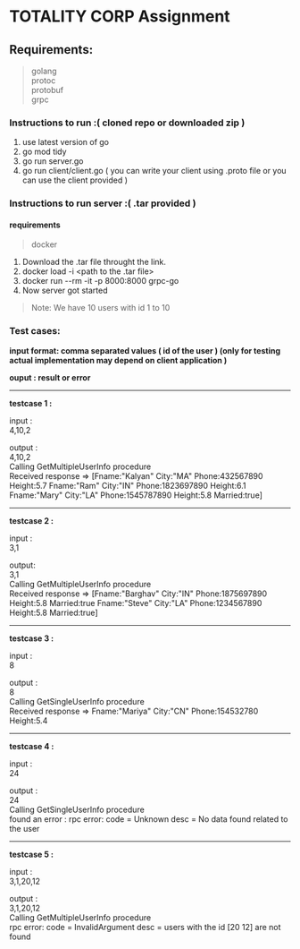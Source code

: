 # TOTALITY CORP Assignment

## Requirements:


>golang\
protoc\
protobuf\
grpc

### Instructions to run :( cloned repo or downloaded zip )

1. use latest version of go
2. go mod tidy
3. go run server.go
4. go run client/client.go ( you can write your client using .proto file or you can use the client provided ) 

### Instructions to run server :( .tar provided )

#### requirements
>docker

1. Download the .tar file throught the link.
2. docker load -i <path to the .tar file\>
3. docker run --rm -it -p 8000:8000 grpc-go
4. Now server got started

>Note: We have 10 users with id 1 to 10

### Test cases:
**input format: comma separated values ( id of the user ) (only for testing actual implementation may depend  on client application )**

**ouput : result or error**

---
**testcase 1 :**

input :\
4,10,2

output : \
4,10,2 \
Calling GetMultipleUserInfo procedure \
Received response => [Fname:"Kalyan"  City:"MA"  Phone:432567890  Height:5.7 Fname:"Ram"  City:"IN"  Phone:1823697890  Height:6.1 Fname:"Mary"  City:"LA"  Phone:1545787890  Height:5.8  Married:true] 

---

**testcase 2 :**

input :\
3,1

output: \
3,1 \
Calling GetMultipleUserInfo procedure \
Received response => [Fname:"Barghav"  City:"IN"  Phone:1875697890  Height:5.8  Married:true Fname:"Steve"  City:"LA"  Phone:1234567890  Height:5.8  Married:true] 

---

**testcase 3 :**

input :\
8

output : \
8 \
Calling GetSingleUserInfo procedure \
Received response => Fname:"Mariya"  City:"CN"  Phone:154532780  Height:5.4 


---

**testcase 4 :**

input :\
24

output : \
24\
Calling GetSingleUserInfo procedure\
found an error :  rpc error: code = Unknown desc = No data found related to the user

---

**testcase 5 :**

input :\
3,1,20,12

output : \
3,1,20,12\
Calling GetMultipleUserInfo procedure\
rpc error: code = InvalidArgument desc = users with the id [20 12] are not found
